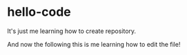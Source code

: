 # hello-code
It's just me learning how to create repository.

And now the following this is me learning how to edit the file!
